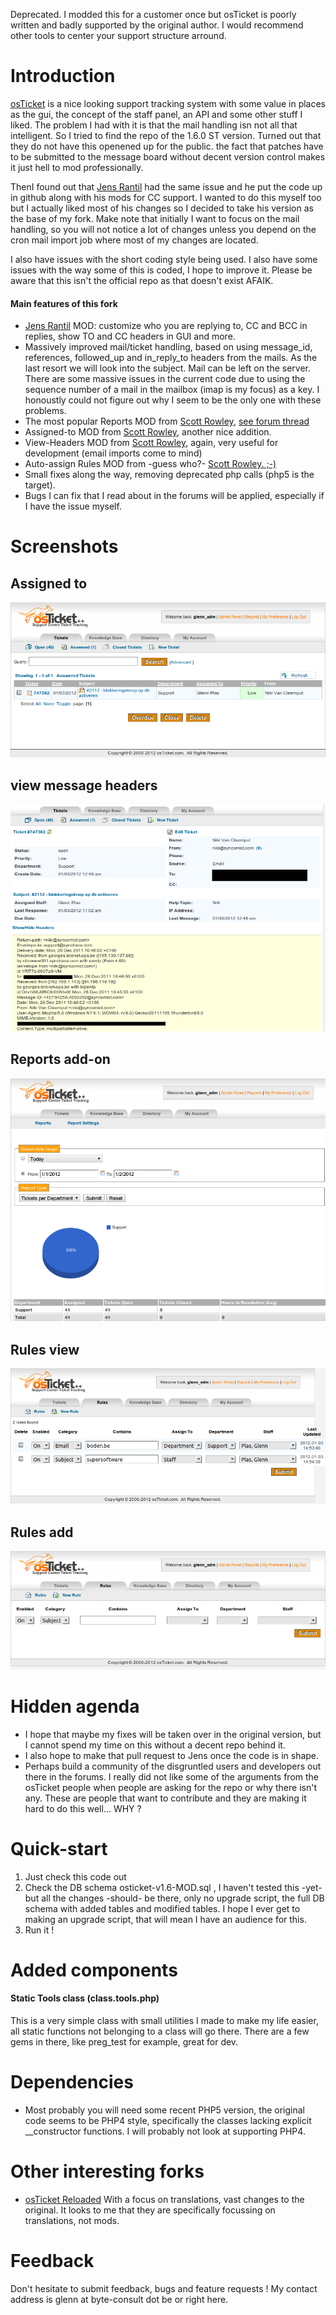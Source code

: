 Deprecated.  I modded this for a customer once but osTicket is poorly written and badly supported by the original author.  I would recommend other tools to center your support structure arround.


Introduction
============

[osTicket](http://osticket.com) is a nice looking support tracking system with some value in places as the gui, the concept of the staff panel, an API and some other stuff I liked.  The problem I had with it is that the mail handling isn not all that intelligent.   So I tried to find the repo of the 1.6.0 ST version.   Turned out that they do not have this openened up for the public.  the fact that patches have to be submitted to the message board without decent version control makes it just hell to mod professionally.  

ThenI found out that [Jens Rantil](https://github.com/JensRantil/) had the same issue and he put the code up in github along with his mods for CC support.  I wanted to do this myself too but I actually liked most of his changes so I decided to take his version as the base of my fork.  Make note that initially I want to focus on the mail handling, so you will not notice a lot of changes unless you depend on the cron mail import job where most of my changes are located.

I also have issues with the short coding style being used.  I also have some issues with the way some of this is coded, I hope to improve it.  Please be aware that this isn't the official repo as that doesn't exist AFAIK.

#### Main features of this fork
- [Jens Rantil](https://github.com/JensRantil/) MOD: customize who you are replying to, CC and BCC in replies, show TO and CC headers in GUI and more.
- Massively improved mail/ticket handling, based on using message_id, references, followed_up and in_reply_to headers from the mails.  As the last resort we will look into the subject.  Mail can be left on the server.  There are some massive issues in the current code due to using the sequence number of a mail in the mailbox (imap is my focus) as a key.  I honoustly could not figure out why I seem to be the only one with these problems.
- The most popular Reports MOD from [Scott Rowley](http://sudobash.net/?p=821), [see forum thread](http://osticket.com/forums/showthread.php?t=6171) 
- Assigned-to MOD from [Scott Rowley](http://sudobash.net/?p=158), another nice addition.
- View-Headers MOD from [Scott Rowley](http://sudobash.net/?p=657), again, very useful for development (email imports come to mind)
- Auto-assign Rules MOD from -guess who?- [Scott Rowley. ;-)](http://sudobash.net/?p=505)
- Small fixes along the way, removing deprecated php calls (php5 is the target).
- Bugs I can fix that I read about in the forums will be applied, especially if I have the issue myself.

Screenshots
===========

Assigned to
-----------
![assigned to screenshot](https://github.com/gplv2/osTicket/raw/master/screenshots/assigned_to_screenshot_1.png "Assigned to")

view message headers
--------------------
![view headers screenshot](https://github.com/gplv2/osTicket/raw/master/screenshots/header_view_screenshot.png "View header")

Reports add-on
--------------
![reports screenshot](https://github.com/gplv2/osTicket/raw/master/screenshots/reports_screenshot.png "Reports add on")

Rules view
----------
![rules view screenshot](https://github.com/gplv2/osTicket/raw/master/screenshots/rules_view.png "Rules add on")

Rules add
---------
![rules add screenshot](https://github.com/gplv2/osTicket/raw/master/screenshots/rules_enter.png "Rules add on")

Hidden agenda
=============
- I hope that maybe my fixes will be taken over in the original version, but I cannot spend my time on this without a decent repo behind it. 
- I also hope to make that pull request to Jens once the code is in shape.
- Perhaps build a community of the disgruntled users and developers out there in the forums.  I really did not like some of the arguments from the osTicket people when people are asking for the repo or why there isn't any.  These are people that want to contribute and they are making it hard to do this well... WHY ?

Quick-start
===========

1. Just check this code out
2. Check the DB schema osticket-v1.6-MOD.sql , I haven't tested this -yet- but all the changes -should- be there, only no upgrade script, the full DB schema with added tables and modified tables.  I hope I ever get to making an upgrade script, that will mean I have an audience for this.
3. Run it !

Added components
================

#### Static Tools class (class.tools.php)

This is a very simple class with small utilities I made to make my life easier, all static functions not belonging to a class will go there.  There are a few gems in there, like preg_test for example, great for dev.

Dependencies
============
 - Most probably you will need some recent PHP5 version, the original code seems to be PHP4 style, specifically the classes lacking explicit __constructor functions.  I will probably not look at supporting PHP4.

Other interesting forks
=======================
 - [osTicket Reloaded](http://code.osticket-reloaded.com/index.html) With a focus on translations, vast changes to the original.  It looks to me that they are specifically focussing on translations, not mods.

Feedback
========

Don't hesitate to submit feedback, bugs and feature requests ! My contact address is glenn at byte-consult dot be or right here.
